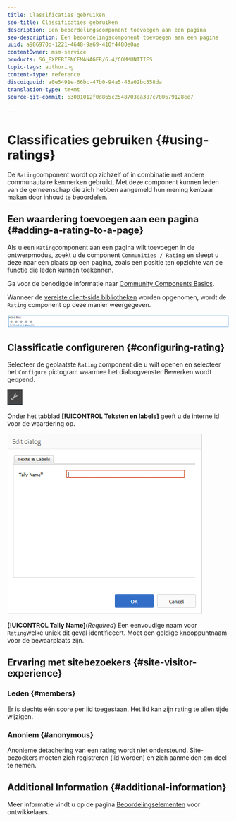 ```yaml
---
title: Classificaties gebruiken
seo-title: Classificaties gebruiken
description: Een beoordelingscomponent toevoegen aan een pagina
seo-description: Een beoordelingscomponent toevoegen aan een pagina
uuid: a986970b-1221-4648-9a69-410f4480e0ae
contentOwner: msm-service
products: SG_EXPERIENCEMANAGER/6.4/COMMUNITIES
topic-tags: authoring
content-type: reference
discoiquuid: a0e5491e-66bc-47b0-94a5-45a02bc558da
translation-type: tm+mt
source-git-commit: 63001012f0d865c2548703ea387c780679128ee7

---
```



# Classificaties gebruiken {#using-ratings}

De `Rating`component wordt op zichzelf of in combinatie met andere communautaire kenmerken gebruikt. Met deze component kunnen leden van de gemeenschap die zich hebben aangemeld hun mening kenbaar maken door inhoud te beoordelen.

## Een waardering toevoegen aan een pagina {#adding-a-rating-to-a-page}

Als u een `Rating`component aan een pagina wilt toevoegen in de ontwerpmodus, zoekt u de component `Communities / Rating` en sleept u deze naar een plaats op een pagina, zoals een positie ten opzichte van de functie die leden kunnen toekennen.

Ga voor de benodigde informatie naar [Community Components Basics](basics.md).

Wanneer de [vereiste client-side bibliotheken](rating-basics.md#essentials-for-client-side) worden opgenomen, wordt de `Rating` component op deze manier weergegeven.

![chlimage_1-493](assets/chlimage_1-493.png)

## Classificatie configureren {#configuring-rating}

Selecteer de geplaatste `Rating` component die u wilt openen en selecteer het `Configure` pictogram waarmee het dialoogvenster Bewerken wordt geopend.

![chlimage_1-494](assets/chlimage_1-494.png)

Onder het tabblad **[!UICONTROL Teksten en labels]** geeft u de interne id voor de waardering op.

![chlimage_1-495](assets/chlimage_1-495.png)

**[!UICONTROL Tally Name]**(*Required*) Een eenvoudige naam voor `Rating`welke uniek dit geval identificeert. Moet een geldige knooppuntnaam voor de bewaarplaats zijn.

## Ervaring met sitebezoekers {#site-visitor-experience}

### Leden {#members}

Er is slechts één score per lid toegestaan. Het lid kan zijn rating te allen tijde wijzigen.

### Anoniem {#anonymous}

Anonieme detachering van een rating wordt niet ondersteund. Site-bezoekers moeten zich registreren (lid worden) en zich aanmelden om deel te nemen.

## Additional Information {#additional-information}

Meer informatie vindt u op de pagina [Beoordelingselementen](rating-basics.md) voor ontwikkelaars.
